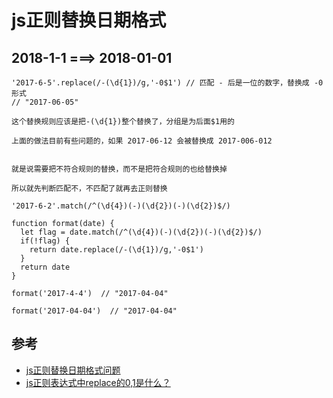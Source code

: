 # js正则替换日期格式

## 2018-1-1  ===> 2018-01-01
```
'2017-6-5'.replace(/-(\d{1})/g,'-0$1') // 匹配 - 后是一位的数字，替换成 -0 形式
// "2017-06-05"

这个替换规则应该是把-(\d{1})整个替换了，分组是为后面$1用的

上面的做法目前有些问题的，如果 2017-06-12 会被替换成 2017-006-012


就是说需要把不符合规则的替换，而不是把符合规则的也给替换掉

所以就先判断匹配不，不匹配了就再去正则替换

'2017-6-2'.match(/^(\d{4})(-)(\d{2})(-)(\d{2})$/)

function format(date) {
  let flag = date.match(/^(\d{4})(-)(\d{2})(-)(\d{2})$/)
  if(!flag) {
    return date.replace(/-(\d{1})/g,'-0$1')
  }
  return date
}

format('2017-4-4')  // "2017-04-04"

format('2017-04-04')  // "2017-04-04"
```


## 参考
- [js正则替换日期格式问题](https://segmentfault.com/q/1010000009592228)
- [js正则表达式中replace的0,1是什么？](https://segmentfault.com/q/1010000005727586)
